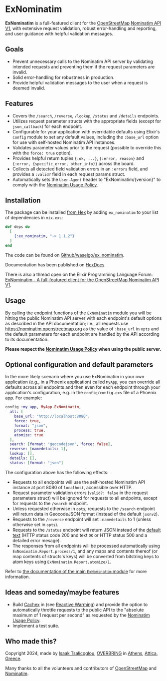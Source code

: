 <!-- <img src="./etc/assets/ex_nominatim_logo.png" height="100"> -->

# ExNominatim

**ExNominatim** is a full-featured client for the [OpenStreetMap](https://www.openstreetmap.org) [Nominatim API V1](https://nominatim.org/release-docs/latest/api/Overview/), with extensive request validation, robust error-handling and reporting, and user guidance with helpful validation messages.

## Goals

- Prevent unnecessary calls to the Nominatim API server by validating intended requests and preventing them if the request parameters are invalid.
- Solid error-handling for robustness in production.
- Provide helpful validation messages to the user when a request is deemed invalid.

## Features

- Covers the `/search`, `/reverse`, `/lookup`, `/status` and `/details` endpoints.
- Utilizes request parameter structs with the appropriate fields (except for `json_callback`) for each endpoint.
- Configurable for your application with overridable defaults using Elixir's `Config` module to set any default values, including the `:base_url` option for use with self-hosted Nominatim API instances.
- Validates parameter values prior to the request (possible to override this with the `force: true` option).
- Provides helpful return tuples `{:ok, ...}`, `{:error, reason}` and `{:error, {specific_error, other_info}}` across the board.
- Collects all detected field validation errors in an `:errors` field, and provides a `:valid?` field in each request params struct.
- Automatically sets the `User-Agent` header to "ExNominatim/{version}" to comply with the [Nominatim Usage Policy](https://operations.osmfoundation.org/policies/nominatim/).

## Installation

The package can be installed [from Hex](https://hex.pm/package/ex_nominatim) by adding `ex_nominatim` to your list of dependencies in `mix.exs`:

```elixir
def deps do
  [
    {:ex_nominatim, "~> 1.1.2"}
  ]
end
```

The code can be found on [Github/waseigo/ex_nominatim](https://github.com/waseigo/ex_nominatim).

Documentation has been published on [HexDocs](https://hexdocs.pm/ex_nominatim).

There is also a thread open on the Elixir Programming Language Forum: [ExNominatim - A full-featured client for the OpenStreetMap Nominatim API V1](https://elixirforum.com/t/exnominatim-a-full-featured-client-for-the-openstreetmap-nominatim-api-v1/65120/1).

## Usage

By calling the endpoint functions of the `ExNominatim` module you will be hitting the public Nominatim API server with each endpoint's default options as described in the API documentation; i.e., all requests use <https://nominatim.openstreetmap.org> as the value of `:base_url` in `opts` and the default parameters for each endpoint are handled by the API according to its documentation.

**Please respect the [Nominatim Usage Policy](https://operations.osmfoundation.org/policies/nominatim/) when using the public server.**

## Optional configuration and default parameters

In the more likely scenario where you use ExNominatim in your own application (e.g., in a Phoenix application) called `MyApp`, you can override all defaults across all endpoints and then even for each endpoint through your application's configuration, e.g. in the `config/config.exs` file of a Phoenix app. For example:

```elixir
config :my_app, MyApp.ExNominatim,
  all: [
    base_url: "http://localhost:8080",
    force: true,
    format: "json",
    process: true,
    atomize: true
  ],
  search: [format: "geocodejson", force: false],
  reverse: [namedetails: 1],
  lookup: [],
  details: [],
  status: [format: "json"]
```

The configuration above has the following effects:

- Requests to all endpoints will use the self-hosted Nominatim API instance at port 8080 of `localhost`, accessible over HTTP.
- Request parameter validation errors (`valid?: false` in the request parameters struct) will be ignored for requests to all endpoints, except for requests to the `/search` endpoint.
- Unless requested otherwise in `opts`, requests to the `/search` endpoint will return data in GeocodeJSON format (instead of the default `jsonv2`).
- Requests to the `/reverse` endpoint will set `:namedetails` to 1 (unless otherwise set in `opts`).
- Requests to the `/status` endpoint will return JSON instead of the [default text](https://nominatim.org/release-docs/develop/api/Status/#output) (HTTP status code 200 and text `OK` or HTTP status 500 and a detailed error mesage).
- The responses from all endpoints will be processed automatically using `ExNominatim.Report.process/1`, and any maps and contents thereof (or map contents of structs's keys) will be converted from bitstring keys to atom keys using `ExNominatim.Report.atomize/1`.

Refer to [the documentation of the main `ExNominatim` module](https://hexdocs.pm/ex_nominatim/ExNominatim.html) for more information.

## Ideas and someday/maybe features

- Build [Cachex](https://hexdocs.pm/cachex/Cachex.html) in (see [Reactive Warming](https://hexdocs.pm/cachex/reactive-warming.html)) and provide the option to automatically throttle requests to the public API to the "absolute maximum of 1 request per second" as requested by the [Nominatim Usage Policy](https://operations.osmfoundation.org/policies/nominatim/).
- Implement a test suite.

## Who made this?

Copyright 2024, made by [Isaak Tsalicoglou](https://linkedin.com/in/tisaak), [OVERBRING](https://overbring.com) in [Athens](https://www.openstreetmap.org/#map=11/37.9909/23.7387), [Attica](https://www.openstreetmap.org/#map=8/37.061/23.456), [Greece](https://www.openstreetmap.org/#map=6/38.310/24.489).

Many thanks to all the volunteers and contributors of [OpenStreetMap](https://www.openstreetmap.org/) and [Nominatim](https://nominatim.org/).
